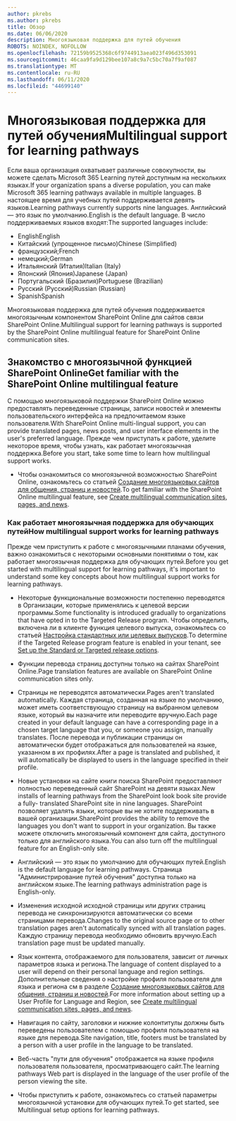 ```yaml
---
author: pkrebs
ms.author: pkrebs
title: Обзор
ms.date: 06/06/2020
description: Многоязыковая поддержка для путей обучения
ROBOTS: NOINDEX, NOFOLLOW
ms.openlocfilehash: 72159b9525368c6f9744913aea023f496d353091
ms.sourcegitcommit: 46caa9fa9d129bee107a8c9a7c5bc70a7f9af087
ms.translationtype: MT
ms.contentlocale: ru-RU
ms.lasthandoff: 06/11/2020
ms.locfileid: "44699140"
---
```

# <a name="multilingual-support-for-learning-pathways"></a><span data-ttu-id="7a220-103">Многоязыковая поддержка для путей обучения</span><span class="sxs-lookup"><span data-stu-id="7a220-103">Multilingual support for learning pathways</span></span>

<span data-ttu-id="7a220-104">Если ваша организация охватывает различные совокупности, вы можете сделать Microsoft 365 Learning путей доступным на нескольких языках.</span><span class="sxs-lookup"><span data-stu-id="7a220-104">If your organization spans a diverse population, you can make Microsoft 365 learning pathways available in multiple languages.</span></span> <span data-ttu-id="7a220-105">В настоящее время для учебных путей поддерживается девять языков.</span><span class="sxs-lookup"><span data-stu-id="7a220-105">Learning pathways currently supports nine languages.</span></span> <span data-ttu-id="7a220-106">Английский — это язык по умолчанию.</span><span class="sxs-lookup"><span data-stu-id="7a220-106">English is the default language.</span></span> <span data-ttu-id="7a220-107">В число поддерживаемых языков входят:</span><span class="sxs-lookup"><span data-stu-id="7a220-107">The supported languages include:</span></span>   

- <span data-ttu-id="7a220-108">English</span><span class="sxs-lookup"><span data-stu-id="7a220-108">English</span></span>    
- <span data-ttu-id="7a220-109">Китайский (упрощенное письмо)</span><span class="sxs-lookup"><span data-stu-id="7a220-109">Chinese (Simplified)</span></span>
- <span data-ttu-id="7a220-110">французский;</span><span class="sxs-lookup"><span data-stu-id="7a220-110">French</span></span>
- <span data-ttu-id="7a220-111">немецкий;</span><span class="sxs-lookup"><span data-stu-id="7a220-111">German</span></span>
- <span data-ttu-id="7a220-112">Итальянский (Италия)</span><span class="sxs-lookup"><span data-stu-id="7a220-112">Italian (Italy)</span></span>
- <span data-ttu-id="7a220-113">Японский (Япония)</span><span class="sxs-lookup"><span data-stu-id="7a220-113">Japanese (Japan)</span></span>
- <span data-ttu-id="7a220-114">Португальский (Бразилия)</span><span class="sxs-lookup"><span data-stu-id="7a220-114">Portuguese (Brazilian)</span></span>
- <span data-ttu-id="7a220-115">Русский (Русский)</span><span class="sxs-lookup"><span data-stu-id="7a220-115">Russian (Russian)</span></span>
- <span data-ttu-id="7a220-116">Spanish</span><span class="sxs-lookup"><span data-stu-id="7a220-116">Spanish</span></span>

<span data-ttu-id="7a220-117">Многоязыковая поддержка для путей обучения поддерживается многоязычным компонентом SharePoint Online для сайтов связи SharePoint Online.</span><span class="sxs-lookup"><span data-stu-id="7a220-117">Multilingual support for learning pathways is supported by the SharePoint Online multilingual feature for SharePoint Online communication sites.</span></span> 

## <a name="get-familiar-with-the-sharepoint-online-multilingual-feature"></a><span data-ttu-id="7a220-118">Знакомство с многоязычной функцией SharePoint Online</span><span class="sxs-lookup"><span data-stu-id="7a220-118">Get familiar with the SharePoint Online multilingual feature</span></span>
<span data-ttu-id="7a220-119">С помощью многоязыковой поддержки SharePoint Online можно предоставлять переведенные страницы, записи новостей и элементы пользовательского интерфейса на предпочитаемом языке пользователя.</span><span class="sxs-lookup"><span data-stu-id="7a220-119">With SharePoint Online multi-lingual support, you can provide translated pages, news posts, and user interface elements in the user's preferred language.</span></span> <span data-ttu-id="7a220-120">Прежде чем приступать к работе, уделите некоторое время, чтобы узнать, как работает многоязычная поддержка.</span><span class="sxs-lookup"><span data-stu-id="7a220-120">Before you start, take some time to learn how multilingual support works.</span></span> 
- <span data-ttu-id="7a220-121">Чтобы ознакомиться со многоязычной возможностью SharePoint Online, ознакомьтесь со статьей [Создание многоязыковых сайтов для общения, страниц и новостей](https://support.office.com/en-us/article/2bb7d610-5453-41c6-a0e8-6f40b3ed750c).</span><span class="sxs-lookup"><span data-stu-id="7a220-121">To get familiar with the SharePoint Online multilingual feature, see [Create multilingual communication sites, pages, and news](https://support.office.com/en-us/article/2bb7d610-5453-41c6-a0e8-6f40b3ed750c).</span></span> 

### <a name="how-multilingual-support-works-for-learning-pathways"></a><span data-ttu-id="7a220-122">Как работает многоязычная поддержка для обучающих путей</span><span class="sxs-lookup"><span data-stu-id="7a220-122">How multilingual support works for learning pathways</span></span>
<span data-ttu-id="7a220-123">Прежде чем приступить к работе с многоязычными планами обучения, важно ознакомиться с некоторыми основными понятиями о том, как работает многоязычная поддержка для обучающих путей.</span><span class="sxs-lookup"><span data-stu-id="7a220-123">Before you get started with multilingual support for learning pathways, it's important to understand some key concepts about how multilingual support works for learning pathways.</span></span> 

- <span data-ttu-id="7a220-124">Некоторые функциональные возможности постепенно переводятся в Организации, которые применялись к целевой версии программы.</span><span class="sxs-lookup"><span data-stu-id="7a220-124">Some functionality is introduced gradually to organizations that have opted in to the Targeted Release program.</span></span> <span data-ttu-id="7a220-125">Чтобы определить, включена ли в клиенте функция целевого выпуска, ознакомьтесь со статьей [Настройка стандартных или целевых выпусков](https://support.office.com/en-us/article/3b3adfa4-1777-4ff0-b606-fb8732101f47).</span><span class="sxs-lookup"><span data-stu-id="7a220-125">To determine if the Targeted Release program feature is enabled in your tenant, see [Set up the Standard or Targeted release options](https://support.office.com/en-us/article/3b3adfa4-1777-4ff0-b606-fb8732101f47).</span></span> 
- <span data-ttu-id="7a220-126">Функции перевода страниц доступны только на сайтах SharePoint Online.</span><span class="sxs-lookup"><span data-stu-id="7a220-126">Page translation features are available on SharePoint Online communication sites only.</span></span>
- <span data-ttu-id="7a220-127">Страницы не переводятся автоматически.</span><span class="sxs-lookup"><span data-stu-id="7a220-127">Pages aren't translated automatically.</span></span> <span data-ttu-id="7a220-128">Каждая страница, созданная на языке по умолчанию, может иметь соответствующую страницу на выбранном целевом языке, который вы назначите или переводите вручную.</span><span class="sxs-lookup"><span data-stu-id="7a220-128">Each page created in your default language can have a corresponding page in a chosen target language that you, or someone you assign, manually translates.</span></span> <span data-ttu-id="7a220-129">После перевода и публикации страницы он автоматически будет отображаться для пользователей на языке, указанном в их профилях.</span><span class="sxs-lookup"><span data-stu-id="7a220-129">After a page is translated and published, it will automatically be displayed to users in the language specified in their profile.</span></span>
- <span data-ttu-id="7a220-130">Новые установки на сайте книги поиска SharePoint предоставляют полностью переведенный сайт SharePoint на девяти языках.</span><span class="sxs-lookup"><span data-stu-id="7a220-130">New installs of learning pathways from the SharePoint look book site provide a fully- translated SharePoint site in nine languages.</span></span> <span data-ttu-id="7a220-131">SharePoint позволяет удалять языки, которые вы не хотите поддерживать в вашей организации.</span><span class="sxs-lookup"><span data-stu-id="7a220-131">SharePoint provides the ability to remove the languages you don't want to support in your organization.</span></span> <span data-ttu-id="7a220-132">Вы также можете отключить многоязычный компонент для сайта, доступного только для английского языка.</span><span class="sxs-lookup"><span data-stu-id="7a220-132">You can also turn off the multilingual feature for an English-only site.</span></span> 
- <span data-ttu-id="7a220-133">Английский — это язык по умолчанию для обучающих путей.</span><span class="sxs-lookup"><span data-stu-id="7a220-133">English is the default language for learning pathways.</span></span> <span data-ttu-id="7a220-134">Страница "Администрирование путей обучения" доступна только на английском языке.</span><span class="sxs-lookup"><span data-stu-id="7a220-134">The learning pathways administration page is English-only.</span></span> 
- <span data-ttu-id="7a220-135">Изменения исходной исходной страницы или других страниц перевода не синхронизируются автоматически со всеми страницами перевода.</span><span class="sxs-lookup"><span data-stu-id="7a220-135">Changes to the original source page or to other translation pages aren't automatically synced with all translation pages.</span></span> <span data-ttu-id="7a220-136">Каждую страницу перевода необходимо обновить вручную.</span><span class="sxs-lookup"><span data-stu-id="7a220-136">Each translation page must be updated manually.</span></span>
- <span data-ttu-id="7a220-137">Язык контента, отображаемого для пользователя, зависит от личных параметров языка и региона.</span><span class="sxs-lookup"><span data-stu-id="7a220-137">The language of content displayed to a user will depend on their personal language and region settings.</span></span> <span data-ttu-id="7a220-138">Дополнительные сведения о настройке профиля пользователя для языка и региона см в разделе [Создание многоязыковых сайтов для общения, страниц и новостей](https://support.office.com/en-us/article/2bb7d610-5453-41c6-a0e8-6f40b3ed750c).</span><span class="sxs-lookup"><span data-stu-id="7a220-138">For more information about setting up a User Profile for Language and Region, see [Create multilingual communication sites, pages, and news](https://support.office.com/en-us/article/2bb7d610-5453-41c6-a0e8-6f40b3ed750c).</span></span> 
- <span data-ttu-id="7a220-139">Навигация по сайту, заголовки и нижние колонтитулы должны быть переведены пользователем с помощью профиля пользователя на языке для перевода.</span><span class="sxs-lookup"><span data-stu-id="7a220-139">Site navigation, title, footers must be translated by a person with a user profile in the language to be translated.</span></span>
- <span data-ttu-id="7a220-140">Веб-часть "пути для обучения" отображается на языке профиля пользователя пользователя, просматривающего сайт.</span><span class="sxs-lookup"><span data-stu-id="7a220-140">The learning pathways Web part is displayed in the language of the user profile of the person viewing the site.</span></span> 

- <span data-ttu-id="7a220-141">Чтобы приступить к работе, ознакомьтесь со статьей параметры многоязычной установки для обучающих путей.</span><span class="sxs-lookup"><span data-stu-id="7a220-141">To get started, see Multilingual setup options for learning pathways.</span></span> 